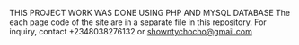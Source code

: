 THIS PROJECT WORK WAS DONE USING PHP AND MYSQL DATABASE
The each page code of the site are in a separate file in this repository. For inquiry, contact +2348038276132 or showntychocho@gmail.com
